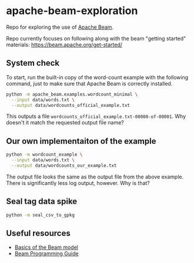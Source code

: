 # apache-beam-exploration

Repo for exploring the use of [Apache Beam](https://beam.apache.org/).

Repo currently focuses on following along with the beam "getting started"
materials: https://beam.apache.org/get-started/


## System check

To start, run the built-in copy of the word-count example with the following command,
just to make sure that Apache Beam is correctly installed.

```bash
python -m apache_beam.examples.wordcount_minimal \
  --input data/words.txt \
  --output data/wordcounts_official_example.txt
```

This outputs a file `wordcounts_official_example.txt-00000-of-00001`. Why doesn't it
match the requested output file name?


## Our own implementaiton of the example

```bash
python -m wordcount_example \
  --input data/words.txt \
  --output data/wordcounts_our_example.txt
```

The output file looks the same as the output file from the above example. There is
significantly less log output, however. Why is that?


## Seal tag data spike

```bash
python -m seal_csv_to_gpkg
```


## Useful resources

* [Basics of the Beam model](https://beam.apache.org/documentation/basics/)
* [Beam Programming Guide](https://beam.apache.org/documentation/programming-guide/)
